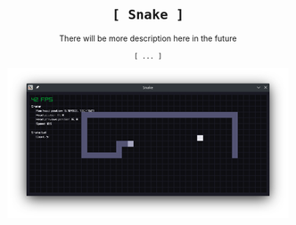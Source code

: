 <div align="center">
  <h1><code>[ Snake ]</code></h1>
  <p>There will be more description here in the future</p>
  <p><code>[ ... ]</code></p>
</div>

![Screenshot_20221029_025805](./Docs/Assets/Screenshot.png)

